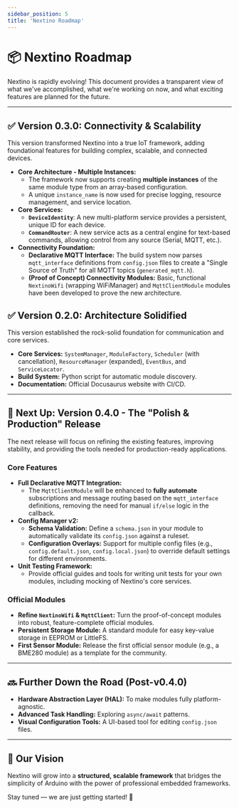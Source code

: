 ```yaml
---
sidebar_position: 5
title: 'Nextino Roadmap'
---
```


# 📦 Nextino Roadmap

Nextino is rapidly evolving! This document provides a transparent view of what we've accomplished, what we're working on now, and what exciting features are planned for the future.

---

## ✅ Version 0.3.0: Connectivity & Scalability

This version transformed Nextino into a true IoT framework, adding foundational features for building complex, scalable, and connected devices.

* **Core Architecture - Multiple Instances:**
  * The framework now supports creating **multiple instances** of the same module type from an array-based configuration.
  * A unique `instance_name` is now used for precise logging, resource management, and service location.
* **Core Services:**
  * **`DeviceIdentity`**: A new multi-platform service provides a persistent, unique ID for each device.
  * **`CommandRouter`**: A new service acts as a central engine for text-based commands, allowing control from any source (Serial, MQTT, etc.).
* **Connectivity Foundation:**
  * **Declarative MQTT Interface:** The build system now parses `mqtt_interface` definitions from `config.json` files to create a "Single Source of Truth" for all MQTT topics (`generated_mqtt.h`).
  * **(Proof of Concept) Connectivity Modules:** Basic, functional `NextinoWifi` (wrapping WiFiManager) and `MqttClientModule` modules have been developed to prove the new architecture.

## ✅ Version 0.2.0: Architecture Solidified

This version established the rock-solid foundation for communication and core services.

* **Core Services:** `SystemManager`, `ModuleFactory`, `Scheduler` (with cancellation), `ResourceManager` (expanded), `EventBus`, and `ServiceLocator`.
* **Build System:** Python script for automatic module discovery.
* **Documentation:** Official Docusaurus website with CI/CD.

---

## 🚧 Next Up: Version 0.4.0 - The "Polish & Production" Release

The next release will focus on refining the existing features, improving stability, and providing the tools needed for production-ready applications.

### Core Features

* **Full Declarative MQTT Integration:**
  * The `MqttClientModule` will be enhanced to **fully automate** subscriptions and message routing based on the `mqtt_interface` definitions, removing the need for manual `if/else` logic in the callback.
* **Config Manager v2:**
  * **Schema Validation:** Define a `schema.json` in your module to automatically validate its `config.json` against a ruleset.
  * **Configuration Overlays:** Support for multiple config files (e.g., `config.default.json`, `config.local.json`) to override default settings for different environments.
* **Unit Testing Framework:**
  * Provide official guides and tools for writing unit tests for your own modules, including mocking of Nextino's core services.

### Official Modules

* **Refine `NextinoWifi` & `MqttClient`:** Turn the proof-of-concept modules into robust, feature-complete official modules.
* **Persistent Storage Module:** A standard module for easy key-value storage in EEPROM or LittleFS.
* **First Sensor Module:** Release the first official sensor module (e.g., a BME280 module) as a template for the community.

---

## 🔜 Further Down the Road (Post-v0.4.0)

* **Hardware Abstraction Layer (HAL):** To make modules fully platform-agnostic.
* **Advanced Task Handling:** Exploring `async/await` patterns.
* **Visual Configuration Tools:** A UI-based tool for editing `config.json` files.

---

## 🎯 Our Vision

Nextino will grow into a **structured, scalable framework** that bridges the simplicity of Arduino with the power of professional embedded frameworks.

Stay tuned — we are just getting started! 🚀

